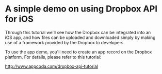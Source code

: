 # A simple demo on using Dropbox API for iOS

Through this tutorial we'll see how the Dropbox can be integrated into an iOS app, and 
how files can be uploaded and downloaded simply by making use of a framework provided 
by the Dropbox to developers. 

To use the app demo, you'll need to create an app record on the Dropbox platform. For details, please refer to this
tutorial:

http://www.appcoda.com/dropbox-api-tutorial
